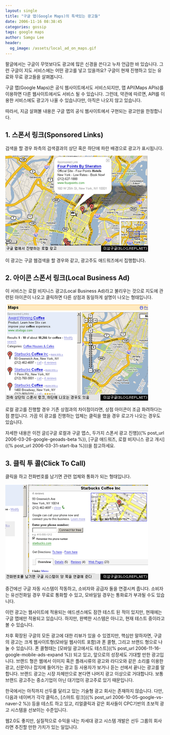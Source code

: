 ```yaml
---
layout: single
title: "구글 맵(Google Maps)의 특색있는 광고들"
date: 2006-11-16 08:38:45
categories: gossip
tags: google maps
author: Samgu Lee
header:
  og_image: /assets/local_ad_on_maps.gif
---
```


팔글에서는 구글이 무엇보다도 광고에 많은 신경을 쓴다고 누차 언급한 바 있습니다. 그런 구글이 지도 서비스에는 어떤 광고를 넣고 있을까요? 구글이 현재 진행하고 있는 유료와 무료 광고들을 살펴봅니다.

구글 맵(Google Maps)은 공식 웹사이트에서도 서비스되지만, 맵 API(Maps APIs)를 이용하면 다른 웹사이트에서도 서비스 될 수 있습니다. 그런데, 약관에 따르면, API를 이용한 서비스에도 광고가 나올 수 있습니다만, 아직은 나오지 않고 있습니다.

따라서, 지금 살펴볼 내용은 구글 맵의 공식 웹사이트에서 구현되는 광고만을 한정합니다.

## 1. 스폰서 링크(Sponsored Links)

검색을 할 경우 좌측의 검색결과의 상단 혹은 하단에 파란 배경으로 광고가 표시됩니다.

![구글 맵의 스폰서 링크](/assets/local_ad_on_maps.gif)

이 광고는 구글 웹검색을 할 경우와 같고, 광고주도 애드워즈에서 집행합니다.

## 2. 아이콘 스폰서 링크(Local Business Ad)

이 서비스는 로컬 비지니스 광고(Local Business Ad)라고 불리우는 것으로 지도에 관련된 아이콘이 나오고 클릭하면 다른 상점과 동일하게 설명이 나오는 형태입니다.

![구글 맵의 로컬 광고](/assets/slink_on_maps.gif)

로컬 광고를 진행할 경우 기존 상점과의 차이점이라면, 상점 아이콘이 조금 화려하다는 점 뿐입니다. 가끔 이 광고를 진행하는 업체는 클릭을 했을 경우 로고가 나오는 경우도 있습니다.

자세한 내용은 이전 글([구글 로컬과 구글 맵스, 두가지 스폰서 광고 진행]({% post_url 2006-03-26-google-geoads-beta %}), [구글 애드워즈, 로컬 비지니스 광고 개시]({% post_url 2006-03-31-start-lba %}))을 참고하세요.

## 3. 클릭 투 콜(Click To Call)

클릭을 하고 전화번호를 남기면 관련 업체와 통화가 되는 형태입니다.

![구글 맵의 클릭 투 콜 광고](/assets/call_on_maps.gif)

중간에선 구글 자동 시스템이 작동하고, 소비자와 공급자 둘을 연결시켜 줍니다. 소비자는 유선전화일 경우 무료로 통화할 수 있고, 모바일일 경우는 통화료가 부과될 수도 있습니다.

이런 광고는 웹사이트에 적용되는 애드센스에도 잠깐 테스트 된 적이 있지만, 현재에는 구글 맵에만 적용되고 있습니다. 하지만, 완벽한 시스템은 아니고, 현재 테스트 중이라고 볼 수 있습니다.

차후 확장된 구글의 모든 광고에 대한 리뷰가 있을 수 있겠지만, 핵심만 말하자면, 구글의 광고는 크게 웹사이트형(모바일 웹사이트 포함)과 폰 콜형, 그리고 브랜드 형으로 나눌 수 있습니다. 폰 콜형태는 [모바일 광고에서도 테스트]({% post_url 2006-11-16-google-mobile-ads-expand %}) 되고 있고, 앞으로의 성장세도 기대할 만한 광고입니다. 브랜드 형은 웹에서 이미지 혹은 플래시류의 광고와 라디오와 같은 소리를 이용한 광고, 신문이나 잡지에 들어가는 광고 등 사용자가 보거나 듣는 선에서 끝나는 광고를 말합니다. 브랜드 광고는 시장 자체만으로 본다면 나머지 광고 이상으로 거대합니다. 보통 브랜드 광고주는 중소기업이 아닌 대기업이 광고주로 있기 때문입니다.

한국에서는 아직까지 선두를 달리고 있는 기술형 광고 회사는 존재하지 않습니다. 다만, 다음과 네이버가 각각 클릭스, [스마트 링크]({% post_url 2006-10-05-google-vs-naver-2 %}) 등을 테스트 하고 있고, 리얼클릭과 같은 회사들이 CPC기반의 초보적 광고 시스템을 선보이는 수준입니다.

웹2.0도 좋지만, 실질적으로 수익을 내는 차세대 광고 시스템 개발은 선두 그룹의 회사라면 추진할 만한 가치가 있는 일입니다.
